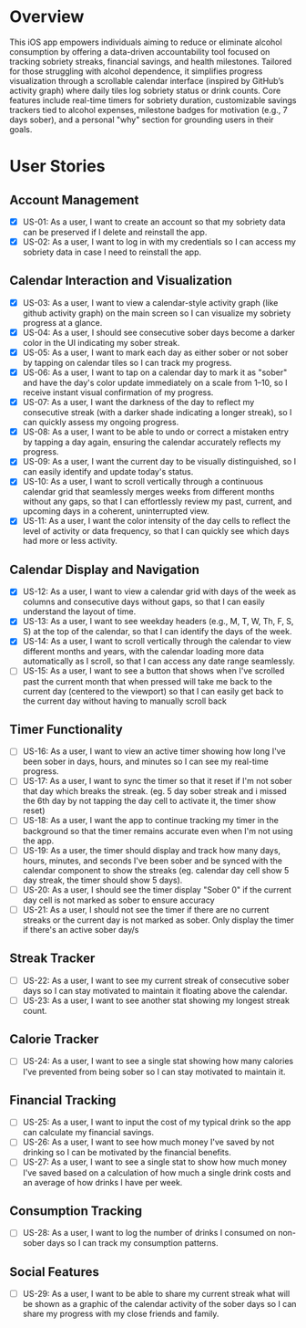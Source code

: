 # Overview

This iOS app empowers individuals aiming to reduce or eliminate alcohol consumption by offering a data-driven accountability tool focused on tracking sobriety streaks, financial savings, and health milestones. Tailored for those struggling with alcohol dependence, it simplifies progress visualization through a scrollable calendar interface (inspired by GitHub’s activity graph) where daily tiles log sobriety status or drink counts. Core features include real-time timers for sobriety duration, customizable savings trackers tied to alcohol expenses, milestone badges for motivation (e.g., 7 days sober), and a personal "why" section for grounding users in their goals.

# User Stories

## Account Management
- [x] US-01: As a user, I want to create an account so that my sobriety data can be preserved if I delete and reinstall the app.
- [x] US-02: As a user, I want to log in with my credentials so I can access my sobriety data in case I need to reinstall the app.

## Calendar Interaction and Visualization
- [x] US-03: As a user, I want to view a calendar-style activity graph (like github activity graph) on the main screen so I can visualize my sobriety progress at a glance.
- [x] US-04: As a user, I should see consecutive sober days become a darker color in the UI indicating my sober streak.
- [x] US-05: As a user, I want to mark each day as either sober or not sober by tapping on calendar tiles so I can track my progress.
- [x] US-06: As a user, I want to tap on a calendar day to mark it as "sober" and have the day's color update immediately on a scale from 1–10, so I receive instant visual confirmation of my progress.
- [x] US-07: As a user, I want the darkness of the day to reflect my consecutive streak (with a darker shade indicating a longer streak), so I can quickly assess my ongoing progress.
- [x] US-08: As a user, I want to be able to undo or correct a mistaken entry by tapping a day again, ensuring the calendar accurately reflects my progress.
- [x] US-09: As a user, I want the current day to be visually distinguished, so I can easily identify and update today's status.
- [x] US-10: As a user, I want to scroll vertically through a continuous calendar grid that seamlessly merges weeks from different months without any gaps, so that I can effortlessly review my past, current, and upcoming days in a coherent, uninterrupted view.
- [x] US-11: As a user, I want the color intensity of the day cells to reflect the level of activity or data frequency, so that I can quickly see which days had more or less activity.

## Calendar Display and Navigation
- [x] US-12: As a user, I want to view a calendar grid with days of the week as columns and consecutive days without gaps, so that I can easily understand the layout of time.
- [x] US-13: As a user, I want to see weekday headers (e.g., M, T, W, Th, F, S, S) at the top of the calendar, so that I can identify the days of the week.
- [x] US-14: As a user, I want to scroll vertically through the calendar to view different months and years, with the calendar loading more data automatically as I scroll, so that I can access any date range seamlessly.
- [ ] US-15: As a user, I want to see a button that shows when I've scrolled past the current month that when pressed will take me back to the current day (centered to the viewport) so that I can easily get back to the current day without having to manually scroll back

## Timer Functionality
- [ ] US-16: As a user, I want to view an active timer showing how long I've been sober in days, hours, and minutes so I can see my real-time progress.
- [ ] US-17: As a user, I want to sync the timer so that it reset if I'm not sober that day which breaks the streak. (eg. 5 day sober streak and i missed the 6th day by not tapping the day cell to activate it, the timer show reset)
- [ ] US-18: As a user, I want the app to continue tracking my timer in the background so that the timer remains accurate even when I'm not using the app.
- [ ] US-19: As a user, the timer should display and track how many days, hours, minutes, and seconds I've been sober and be synced with the calendar component to show the streaks (eg. calendar day cell show 5 day streak, the timer should show 5 days).
- [ ] US-20: As a user, I should see the timer display "Sober 0" if the current day cell is not marked as sober to ensure accuracy
- [ ] US-21: As a user, I should not see the timer if there are no current streaks or the current day is not marked as sober. Only display the timer if there's an active sober day/s

## Streak Tracker
- [ ] US-22: As a user, I want to see my current streak of consecutive sober days so I can stay motivated to maintain it floating above the calendar.
- [ ] US-23: As a user, I want to see another stat showing my longest streak count.

## Calorie Tracker
- [ ] US-24: As a user, I want to see a single stat showing how many calories I've prevented from being sober so I can stay motivated to maintain it.

## Financial Tracking
- [ ] US-25: As a user, I want to input the cost of my typical drink so the app can calculate my financial savings.
- [ ] US-26: As a user, I want to see how much money I've saved by not drinking so I can be motivated by the financial benefits.
- [ ] US-27: As a user, I want to see a single stat to show how much money I've saved based on a calculation of how much a single drink costs and an average of how drinks I have per week.

## Consumption Tracking
- [ ] US-28: As a user, I want to log the number of drinks I consumed on non-sober days so I can track my consumption patterns.

## Social Features
- [ ] US-29: As a user, I want to be able to share my current streak what will be shown as a graphic of the calendar activity of the sober days so I can share my progress with my close friends and family.


